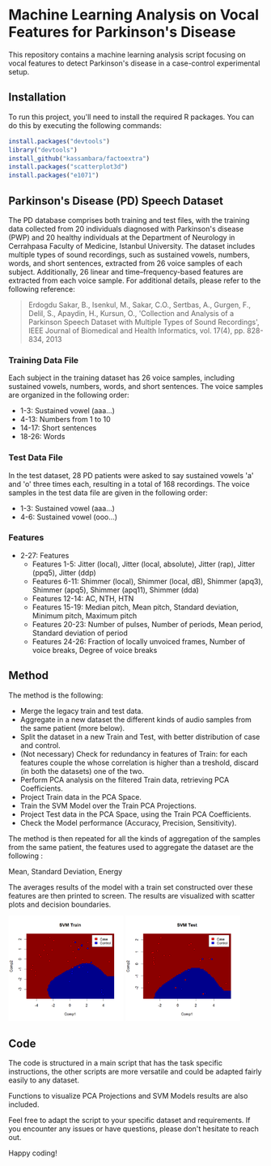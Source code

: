 

# Machine Learning Analysis on Vocal Features for Parkinson's Disease

This repository contains a machine learning analysis script focusing on vocal features to detect Parkinson's disease in a case-control experimental setup.

## Installation

To run this project, you'll need to install the required R packages. You can do this by executing the following commands:
```R
install.packages("devtools")
library("devtools")
install_github("kassambara/factoextra")
install.packages("scatterplot3d")
install.packages("e1071")
```
## Parkinson's Disease (PD) Speech Dataset

The PD database comprises both training and test files, with the training data collected from 20 individuals diagnosed with Parkinson's disease (PWP) and 20 healthy individuals at the Department of Neurology in Cerrahpasa Faculty of Medicine, Istanbul University. The dataset includes multiple types of sound recordings, such as sustained vowels, numbers, words, and short sentences, extracted from 26 voice samples of each subject. Additionally, 26 linear and time–frequency-based features are extracted from each voice sample.
For additional details, please refer to the following reference:

> Erdogdu Sakar, B., Isenkul, M., Sakar, C.O., Sertbas, A., Gurgen, F., Delil, S., Apaydin, H., Kursun,
O., 'Collection and Analysis of a Parkinson Speech Dataset with Multiple Types of Sound
Recordings', IEEE Journal of Biomedical and Health Informatics, vol. 17(4), pp. 828-834, 2013

### Training Data File
Each subject in the training dataset has 26 voice samples, including sustained vowels, numbers, words, and short sentences. The voice samples are organized in the following order:

- 1-3: Sustained vowel (aaa...)
- 4-13: Numbers from 1 to 10
- 14-17: Short sentences
- 18-26: Words

### Test Data File
In the test dataset, 28 PD patients were asked to say sustained vowels 'a' and 'o' three times each, resulting in a total of 168 recordings. The voice samples in the test data file are given in the following order:

- 1-3: Sustained vowel (aaa...)
- 4-6: Sustained vowel (ooo...)

### Features
- 2-27: Features
  - Features 1-5: Jitter (local), Jitter (local, absolute), Jitter (rap), Jitter (ppq5), Jitter (ddp)
  - Features 6-11: Shimmer (local), Shimmer (local, dB), Shimmer (apq3), Shimmer (apq5), Shimmer (apq11), Shimmer (dda)
  - Features 12-14: AC, NTH, HTN
  - Features 15-19: Median pitch, Mean pitch, Standard deviation, Minimum pitch, Maximum pitch
  - Features 20-23: Number of pulses, Number of periods, Mean period, Standard deviation of period
  - Features 24-26: Fraction of locally unvoiced frames, Number of voice breaks, Degree of voice breaks

## Method
The method is the following:
  -  Merge the legacy train and test data.
  -  Aggregate in a new dataset the different kinds of audio samples from the same patient (more below).
  -  Split the dataset in a new Train and Test, with better distribution of case and control.
  -  (Not necessary) Check for redundancy in features of Train: for each features couple the whose correlation is higher than a treshold, discard (in both the datasets) one of the two.
  -  Perform PCA analysis on the filtered Train data, retrieving PCA Coefficients.
  -  Project Train data in the PCA Space.
  -  Train the SVM Model over the Train PCA Projections.
  -  Project Test data in the PCA Space, using the Train PCA Coefficients.
  -  Check the Model performance (Accuracy, Precision, Sensitivity).

The method is then repeated for all the kinds of aggregation of the samples from the same patient, the features used to aggregate the dataset are the following :

Mean, Standard Deviation, Energy
    
The averages results of the model with a train set constructed over these features are then printed to screen.
The results are visualized with scatter plots and decision boundaries.
<p float="center">
    <img src="https://github.com/TenkoliMazzi/ParkinsonClassificationFromSpeech/blob/main/images/SVMRadialTrain.png" alt="SVM Plot Train" width="45%" height="45%">
    <img src="https://github.com/TenkoliMazzi/ParkinsonClassificationFromSpeech/blob/main/images/SVMRadialTest.png" alt="SVM Plot Test" width="45%" height="45%">
</p>

## Code
The code is structured in a main script that has the task specific instructions, the other scripts are more versatile and could be adapted fairly easily to any dataset.

Functions to visualize PCA Projections and SVM Models results are also included.

Feel free to adapt the script to your specific dataset and requirements. If you encounter any issues or have questions, please don't hesitate to reach out.

Happy coding!
